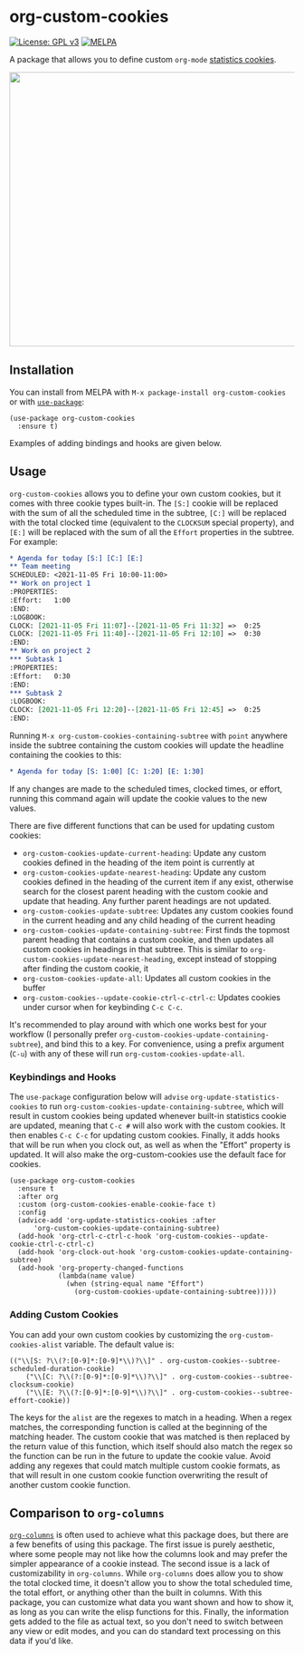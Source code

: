 # org-custom-cookies
[![License: GPL v3](https://img.shields.io/badge/License-GPLv3-green.svg)](https://www.gnu.org/licenses/gpl-3.0)
[![MELPA](https://melpa.org/packages/org-custom-cookies-badge.svg)](https://melpa.org/#/org-custom-cookies)

A package that allows you to define custom `org-mode` [statistics cookies](https://orgmode.org/manual/Breaking-Down-Tasks.html).

<p align="center">
    <img width="720" height="484" src="./demo.gif">
</p>

## Installation

You can install from MELPA with `M-x package-install org-custom-cookies` or with [`use-package`](https://github.com/jwiegley/use-package):
```elisp
(use-package org-custom-cookies
  :ensure t)
```

Examples of adding bindings and hooks are given below.

## Usage

`org-custom-cookies` allows you to define your own custom cookies, but it comes with three cookie types built-in. The `[S:]` cookie will be replaced with the sum of all the scheduled time in the subtree, `[C:]` will be replaced with the total clocked time (equivalent to the `CLOCKSUM` special property), and `[E:]` will be replaced with the sum of all the `Effort` properties in the subtree. For example:
```org
* Agenda for today [S:] [C:] [E:]
** Team meeting
SCHEDULED: <2021-11-05 Fri 10:00-11:00>
** Work on project 1
:PROPERTIES:
:Effort:   1:00
:END:
:LOGBOOK:
CLOCK: [2021-11-05 Fri 11:07]--[2021-11-05 Fri 11:32] =>  0:25
CLOCK: [2021-11-05 Fri 11:40]--[2021-11-05 Fri 12:10] =>  0:30
:END:
** Work on project 2
*** Subtask 1
:PROPERTIES:
:Effort:   0:30
:END:
*** Subtask 2
:LOGBOOK:
CLOCK: [2021-11-05 Fri 12:20]--[2021-11-05 Fri 12:45] =>  0:25
:END:
```

Running `M-x org-custom-cookies-containing-subtree` with `point` anywhere inside the subtree containing the custom cookies will update the headline containing the cookies to this:
```org
* Agenda for today [S: 1:00] [C: 1:20] [E: 1:30]
```

If any changes are made to the scheduled times, clocked times, or effort, running this command again will update the cookie values to the new values.

There are five different functions that can be used for updating custom cookies:

- `org-custom-cookies-update-current-heading`: Update any custom cookies defined in the heading of the item point is currently at
- `org-custom-cookies-update-nearest-heading`: Update any custom cookies defined in the heading of the current item if any exist, otherwise search for the closest parent heading with the custom cookie and update that heading. Any further parent headings are not updated.
- `org-custom-cookies-update-subtree`: Updates any custom cookies found in the current heading and any child heading of the current heading
- `org-custom-cookies-update-containing-subtree`: First finds the topmost parent heading that contains a custom cookie, and then updates all custom cookies in headings in that subtree. This is similar to `org-custom-cookies-update-nearest-heading`, except instead of stopping after finding the custom cookie, it 
- `org-custom-cookies-update-all`: Updates all custom cookies in the buffer
- `org-custom-cookies--update-cookie-ctrl-c-ctrl-c`: Updates cookies under cursor when for keybinding `C-c C-c`.

It's recommended to play around with which one works best for your workflow (I personally prefer `org-custom-cookies-update-containing-subtree`), and bind this to a key. For convenience, using a prefix argument (`C-u`) with any of these will run `org-custom-cookies-update-all`.

### Keybindings and Hooks

The `use-package` configuration below will `advise` `org-update-statistics-cookies` to run `org-custom-cookies-update-containing-subtree`, which will result in custom cookies being updated whenever built-in statistics cookie are updated, meaning that `C-c #` will also work with the custom cookies. It then enables `C-c C-c` for updating custom cookies. Finally, it adds hooks that will be run when you clock out, as well as when the "Effort" property is updated. It will also make the org-custom-cookies use the default face for cookies.

```elisp
(use-package org-custom-cookies
  :ensure t
  :after org
  :custom (org-custom-cookies-enable-cookie-face t)
  :config
  (advice-add 'org-update-statistics-cookies :after 
	  'org-custom-cookies-update-containing-subtree)
  (add-hook 'org-ctrl-c-ctrl-c-hook 'org-custom-cookies--update-cookie-ctrl-c-ctrl-c)
  (add-hook 'org-clock-out-hook 'org-custom-cookies-update-containing-subtree)
  (add-hook 'org-property-changed-functions
            (lambda(name value)
              (when (string-equal name "Effort")
                (org-custom-cookies-update-containing-subtree)))))
```

### Adding Custom Cookies

You can add your own custom cookies by customizing the `org-custom-cookies-alist` variable. The default value is:

```elisp
(("\\[S: ?\\(?:[0-9]*:[0-9]*\\)?\\]" . org-custom-cookies--subtree-scheduled-duration-cookie)
    ("\\[C: ?\\(?:[0-9]*:[0-9]*\\)?\\]" . org-custom-cookies--subtree-clocksum-cookie)
    ("\\[E: ?\\(?:[0-9]*:[0-9]*\\)?\\]" . org-custom-cookies--subtree-effort-cookie))
```

The keys for the `alist` are the regexes to match in a heading. When a regex matches, the corresponding function is called at the beginning of the matching header. The custom cookie that was matched is then replaced by the return value of this function, which itself should also match the regex so the function can be run in the future to update the cookie value. Avoid adding any regexes that could match multiple custom cookie formats, as that will result in one custom cookie function overwriting the result of another custom cookie function.

## Comparison to `org-columns`

[`org-columns`](https://orgmode.org/manual/Column-View.html) is often used to achieve what this package does, but there are a few benefits of using this package. The first issue is purely aesthetic, where some people may not like how the columns look and may prefer the simpler appearance of a cookie instead. The second issue is a lack of customizability in `org-columns`. While `org-columns` does allow you to show the total clocked time, it doesn't allow you to show the total scheduled time, the total effort, or anything other than the built in columns. With this package, you can customize what data you want shown and how to show it, as long as you can write the elisp functions for this. Finally, the information gets added to the file as actual text, so you don't need to switch between any view or edit modes, and you can do standard text processing on this data if you'd like.
